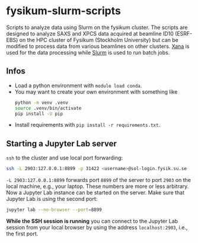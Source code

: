# fysikum-slurm-scripts
Scripts to analyze data using Slurm on the fysikum cluster. The scripts are designed to analyze SAXS and XPCS data acquired at beamline ID10 (ESRF-EBS) on the HPC cluster of Fysikum (Stockholm University) but can be modified to process data from various beamlines on other clusters. [Xana](https://github.com/reiserm/Xana) is used for the data processing while [Slurm](https://slurm.schedmd.com/documentation.html) is used to run batch jobs.

## Infos
- Load a python environment with `module load conda`.
- You may want to create your own environment with something like
  ```sh
  python -m venv .venv
  source .venv/bin/activate
  pip install -U pip
  ```
- Install requirements with `pip install -r requirements.txt`.

## Starting a Jupyter Lab server 

`ssh` to the cluster and use local port forwarding:

```sh
ssh -L 2903:127.0.0.1:8899 -p 31422 <username>@sol-login.fysik.su.se
```

`-L 2903:127.0.0.1:8899` forwards port `8899` of the server to port `2903` on the local machine, e.g., your laptop. These numbers are more or less arbitrary. Now a Jupyter Lab instance can be started on the server. Make sure that Jupyter Lab is using the second port:

```sh
jupyter lab --no-browser --port=8899
```

**While the SSH session is running** you can connect to the Jupyter Lab session from your local browser by using the address `localhost:2903`, i.e., the first port.
